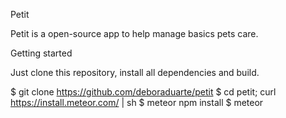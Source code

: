 Petit

Petit is a open-source app to help manage basics pets care.

Getting started

Just clone this repository, install all dependencies and build.

$ git clone https://github.com/deboraduarte/petit
$ cd petit; curl https://install.meteor.com/ | sh
$ meteor npm install
$ meteor